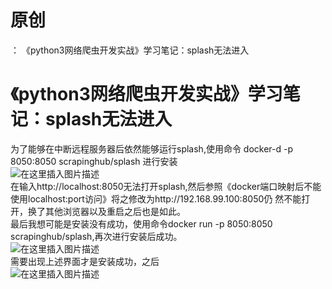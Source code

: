 # 原创

： 《python3网络爬虫开发实战》学习笔记：splash无法进入

# 《python3网络爬虫开发实战》学习笔记：splash无法进入

为了能够在中断远程服务器后依然能够运行splash,使用命令 docker-d -p 8050:8050 scrapinghub/splash
进行安装<br/> <img alt="在这里插入图片描述" src="https://img-blog.csdnimg.cn/20200313220514382.png?x-oss-process=image/watermark,type_ZmFuZ3poZW5naGVpdGk,shadow_10,text_aHR0cHM6Ly9ibG9nLmNzZG4ubmV0L3B5dGhvbl9fcmVwb3J0ZWQ=,size_16,color_FFFFFF,t_70"/><br/>
在输入http://localhost:8050无法打开splash,然后参照《docker端口映射后不能使用localhost:port访问》将之修改为http://192.168.99.100:8050仍
然不能打开，换了其他浏览器以及重启之后也是如此。<br/> 最后我想可能是安装没有成功，使用命令docker run -p 8050:8050
scrapinghub/splash,再次进行安装后成功。<br/> <img alt="在这里插入图片描述" src="https://img-blog.csdnimg.cn/20200313220956791.png?x-oss-process=image/watermark,type_ZmFuZ3poZW5naGVpdGk,shadow_10,text_aHR0cHM6Ly9ibG9nLmNzZG4ubmV0L3B5dGhvbl9fcmVwb3J0ZWQ=,size_16,color_FFFFFF,t_70"/><br/>
需要出现上述界面才是安装成功，之后<br/> <img alt="在这里插入图片描述" src="https://img-blog.csdnimg.cn/20200313221052865.png"/>
